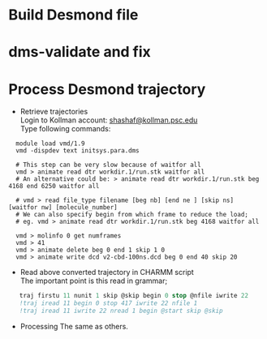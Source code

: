 # Build Desmond file  


# dms-validate and fix


# Process Desmond trajectory 

- Retrieve trajectories  
Login to Kollman account: shashaf@kollman.psc.edu   
Type following commands:
```shell
  module load vmd/1.9
  vmd -dispdev text initsys.para.dms
  
  # This step can be very slow because of waitfor all
  vmd > animate read dtr workdir.1/run.stk waitfor all
  # An alternative could be: > animate read dtr workdir.1/run.stk beg 4168 end 6250 waitfor all
  
  # vmd > read file_type filename [beg nb] [end ne ] [skip ns] [waitfor nw] [molecule_number] 
  # We can also specify begin from which frame to reduce the load;
  # eg. vmd > animate read dtr workdir.1/run.stk beg 4168 waitfor all
  
  vmd > molinfo 0 get numframes
  vmd > 41
  vmd > animate delete beg 0 end 1 skip 1 0
  vmd > animate write dcd v2-cbd-100ns.dcd beg 0 end 40 skip 20

```

- Read above converted trajectory in CHARMM script  
The important point is this read in grammar;

```fortran
   traj firstu 11 nunit 1 skip @skip begin 0 stop @nfile iwrite 22
   !traj iread 11 begin 0 stop 417 iwrite 22 nfile 1
   !traj iread 11 iwrite 22 nread 1 begin @start skip @skip
```

- Processing
The same as others.
